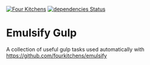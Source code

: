 [![Four Kitchens](https://img.shields.io/badge/4K-Four%20Kitchens-35AA4E.svg)](https://fourkitchens.com/)
[![dependencies Status](https://david-dm.org/fourkitchens/emulsify-gulp/status.svg)](https://david-dm.org/fourkitchens/emulsify-gulp)

# Emulsify Gulp
A collection of useful gulp tasks used automatically with https://github.com/fourkitchens/emulsify
